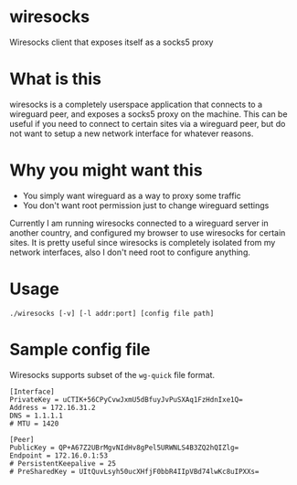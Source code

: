 # wiresocks
Wiresocks client that exposes itself as a socks5 proxy

# What is this
wiresocks is a completely userspace application that connects to a wireguard peer,
and exposes a socks5 proxy on the machine. This can be useful if you need
to connect to certain sites via a wireguard peer, but do not want to setup a new network
interface for whatever reasons.

# Why you might want this
- You simply want wireguard as a way to proxy some traffic
- You don't want root permission just to change wireguard settings

Currently I am running wiresocks connected to a wireguard server in another country,
and configured my browser to use wiresocks for certain sites. It is pretty useful since
wiresocks is completely isolated from my network interfaces, also I don't need root to configure
anything.

# Usage
`./wiresocks [-v] [-l addr:port] [config file path]`

# Sample config file
Wiresocks supports subset of the `wg-quick` file format.

```
[Interface]
PrivateKey = uCTIK+56CPyCvwJxmU5dBfuyJvPuSXAq1FzHdnIxe1Q=
Address = 172.16.31.2
DNS = 1.1.1.1
# MTU = 1420

[Peer]
PublicKey = QP+A67Z2UBrMgvNIdHv8gPel5URWNLS4B3ZQ2hQIZlg=
Endpoint = 172.16.0.1:53
# PersistentKeepalive = 25
# PreSharedKey = UItQuvLsyh50ucXHfjF0bbR4IIpVBd74lwKc8uIPXXs=
```
